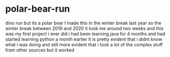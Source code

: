 # polar-bear-run
dino run but its a polar bear
I made this in the winter break last year so the winter break between 2019 and 2020
it took me around two weeks
and this was my first project i ever did
i had been learning java for 4 months 
and had started learning python a month earlier
it is pretty evident that i didnt know what i was doing
and still more evident that i took a lot of the complex stuff from other sources
but it worked
